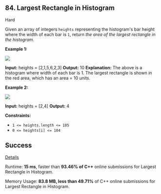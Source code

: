 
## 84.  Largest Rectangle in Histogram

Hard

Given an array of integers  `heights`  representing the histogram's bar height where the width of each bar is  `1`, return  _the area of the largest rectangle in the histogram_.

**Example 1:**

![](https://assets.leetcode.com/uploads/2021/01/04/histogram.jpg)

**Input:** heights = [2,1,5,6,2,3]
**Output:** 10
**Explanation:** The above is a histogram where width of each bar is 1.
The largest rectangle is shown in the red area, which has an area = 10 units.

**Example 2:**

![](https://assets.leetcode.com/uploads/2021/01/04/histogram-1.jpg)

**Input:** heights = [2,4]
**Output:** 4

**Constraints:**

-   `1 <= heights.length <= 105`
-   `0 <= heights[i] <= 104`

## Success

[Details](https://leetcode.com/submissions/detail/1478151053/)

Runtime: **15 ms**, faster than  **93.46%  of  C++**  online submissions for  Largest Rectangle in Histogram.

Memory Usage: **83.8 MB, less than  49.71%**  of  C++  online submissions for  Largest Rectangle in Histogram.
